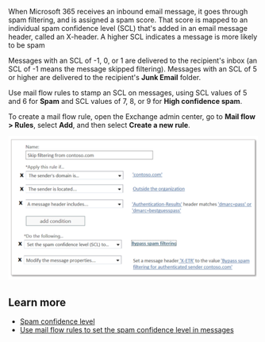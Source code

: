 When Microsoft 365 receives an inbound email message, it goes through spam filtering, and is assigned a spam score. That score is mapped to an individual spam confidence level (SCL) that's added in an email message header, called an X-header. A higher SCL indicates a message is more likely to be spam

Messages with an SCL of -1, 0, or 1  are delivered to the recipient's inbox (an SCL of -1 means the message skipped filtering). Messages with an SCL of 5 or higher are delivered to the recipient's **Junk Email** folder.

Use mail flow rules to stamp an SCL on messages, using SCL values of 5 and 6 for **Spam** and SCL values of 7, 8, or 9 for **High confidence spam**. 

To create a mail flow rule, open the Exchange admin center, go to **Mail flow > Rules**, select **Add**, and then select **Create a new rule**.
 
![A screenshot of the New Rule window in the Exchange admin center](../media/spam-rule.png)

## Learn more
- [Spam confidence level](/microsoft-365/security/office-365-security/spam-confidence-levels?view=o365-worldwide?azure-portal=true)
- [Use mail flow rules to set the spam confidence level in messages](/microsoft-365/security/office-365-security/use-mail-flow-rules-to-set-the-spam-confidence-level-scl-in-messages?view=o365-worldwide?azure-portal=true)
